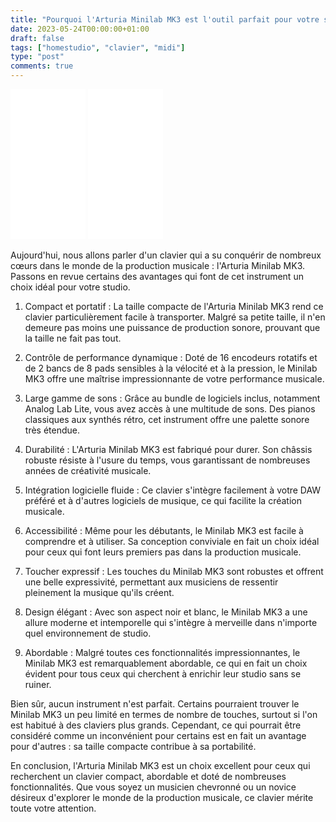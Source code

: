 ```yaml
---
title: "Pourquoi l'Arturia Minilab MK3 est l'outil parfait pour votre studio"
date: 2023-05-24T00:00:00+01:00
draft: false
tags: ["homestudio", "clavier", "midi"]
type: "post"
comments: true
---
```



<iframe sandbox="allow-popups allow-scripts allow-modals allow-forms allow-same-origin" style="width:120px;height:240px;" marginwidth="0" marginheight="0" scrolling="no" frameborder="0" src="//ws-eu.amazon-adsystem.com/widgets/q?ServiceVersion=20070822&OneJS=1&Operation=GetAdHtml&MarketPlace=FR&source=ss&ref=as_ss_li_til&ad_type=product_link&tracking_id=poolporg00-21&language=fr_FR&marketplace=amazon&region=FR&placement=B0BR55ZB9T&asins=B0BR55ZB9T&linkId=1094066c926fba556eeacb0f754d6f2f&show_border=true&link_opens_in_new_window=true"></iframe>

<iframe sandbox="allow-popups allow-scripts allow-modals allow-forms allow-same-origin" style="width:120px;height:240px;" marginwidth="0" marginheight="0" scrolling="no" frameborder="0" src="//ws-eu.amazon-adsystem.com/widgets/q?ServiceVersion=20070822&OneJS=1&Operation=GetAdHtml&MarketPlace=FR&source=ss&ref=as_ss_li_til&ad_type=product_link&tracking_id=poolporg00-21&language=fr_FR&marketplace=amazon&region=FR&placement=B0BGMNKCNT&asins=B0BGMNKCNT&linkId=9dbf856b17d996e97b9a21381169686f&show_border=true&link_opens_in_new_window=true"></iframe>

Aujourd'hui, nous allons parler d'un clavier qui a su conquérir de nombreux cœurs dans le monde de la production musicale : l'Arturia Minilab MK3. Passons en revue certains des avantages qui font de cet instrument un choix idéal pour votre studio.

1. Compact et portatif : La taille compacte de l'Arturia Minilab MK3 rend ce clavier particulièrement facile à transporter. Malgré sa petite taille, il n'en demeure pas moins une puissance de production sonore, prouvant que la taille ne fait pas tout.

2. Contrôle de performance dynamique : Doté de 16 encodeurs rotatifs et de 2 bancs de 8 pads sensibles à la vélocité et à la pression, le Minilab MK3 offre une maîtrise impressionnante de votre performance musicale.

3. Large gamme de sons : Grâce au bundle de logiciels inclus, notamment Analog Lab Lite, vous avez accès à une multitude de sons. Des pianos classiques aux synthés rétro, cet instrument offre une palette sonore très étendue.

4. Durabilité : L'Arturia Minilab MK3 est fabriqué pour durer. Son châssis robuste résiste à l'usure du temps, vous garantissant de nombreuses années de créativité musicale.

5. Intégration logicielle fluide : Ce clavier s'intègre facilement à votre DAW préféré et à d'autres logiciels de musique, ce qui facilite la création musicale.

6. Accessibilité : Même pour les débutants, le Minilab MK3 est facile à comprendre et à utiliser. Sa conception conviviale en fait un choix idéal pour ceux qui font leurs premiers pas dans la production musicale.

7. Toucher expressif : Les touches du Minilab MK3 sont robustes et offrent une belle expressivité, permettant aux musiciens de ressentir pleinement la musique qu'ils créent.

8. Design élégant : Avec son aspect noir et blanc, le Minilab MK3 a une allure moderne et intemporelle qui s'intègre à merveille dans n'importe quel environnement de studio.

9. Abordable : Malgré toutes ces fonctionnalités impressionnantes, le Minilab MK3 est remarquablement abordable, ce qui en fait un choix évident pour tous ceux qui cherchent à enrichir leur studio sans se ruiner.

Bien sûr, aucun instrument n'est parfait. Certains pourraient trouver le Minilab MK3 un peu limité en termes de nombre de touches, surtout si l'on est habitué à des claviers plus grands. Cependant, ce qui pourrait être considéré comme un inconvénient pour certains est en fait un avantage pour d'autres : sa taille compacte contribue à sa portabilité.

En conclusion, l'Arturia Minilab MK3 est un choix excellent pour ceux qui recherchent un clavier compact, abordable et doté de nombreuses fonctionnalités. Que vous soyez un musicien chevronné ou un novice désireux d'explorer le monde de la production musicale, ce clavier mérite toute votre attention.
